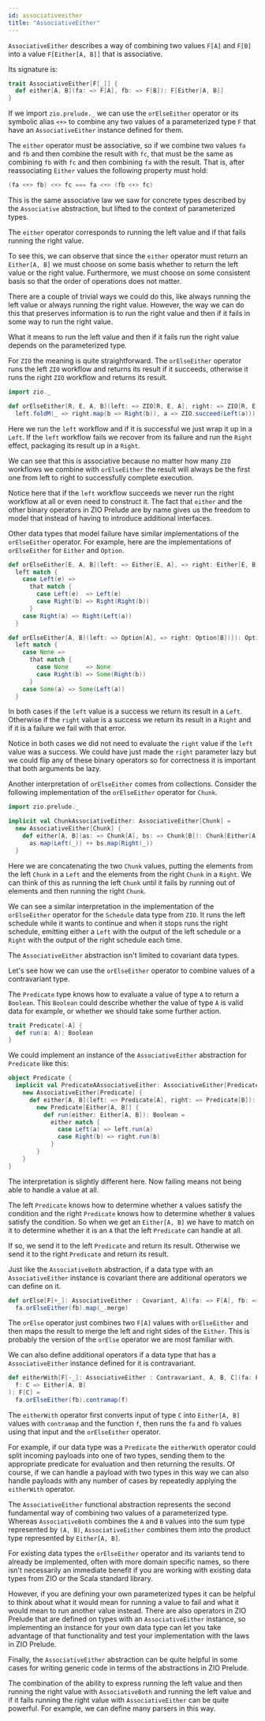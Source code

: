 ```yaml
---
id: associativeeither
title: "AssociativeEither"
---
```


`AssociativeEither` describes a way of combining two values `F[A]` and `F[B]` into a value `F[Either[A, B]]` that is associative.

Its signature is:

```scala mdoc
trait AssociativeEither[F[_]] {
  def either[A, B](fa: => F[A], fb: => F[B]): F[Either[A, B]]
}
```

If we import `zio.prelude._` we can use the `orElseEither` operator or its symbolic alias `<+>` to combine any two values of a parameterized type `F` that have an `AssociativeEither` instance defined for them.

The `either` operator must be associative, so if we combine two values `fa` and `fb` and then combine the result with `fc`, that must be the same as combining `fb` with `fc` and then combining `fa` with the result. That is, after reassociating `Either` values the following property must hold:

```scala
(fa <+> fb) <+> fc === fa <+> (fb <+> fc)
```

This is the same associative law we saw for concrete types described by the `Associative` abstraction, but lifted to the context of parameterized types.

The `either` operator corresponds to running the left value and if that fails running the right value.

To see this, we can observe that since the `either` operator must return an `Either[A, B]` we must choose on some basis whether to return the left value or the right value. Furthermore, we must choose on some consistent basis so that the order of operations does not matter.

There are a couple of trivial ways we could do this, like always running the left value or always running the right value. However, the way we can do this that preserves information is to run the right value and then if it fails in some way to run the right value.

What it means to run the left value and then if it fails run the right value depends on the parameterized type.

For `ZIO` the meaning is quite straightforward. The `orElseEither` operator runs the left `ZIO` workflow and returns its result if it succeeds, otherwise it runs the right `ZIO` workflow and returns its result.

```scala mdoc:reset
import zio._

def orElseEither[R, E, A, B](left: => ZIO[R, E, A], right: => ZIO[R, E, B]): ZIO[R, E, Either[A, B]] =
  left.foldM(_ => right.map(b => Right(b)), a => ZIO.succeed(Left(a)))
```

Here we run the `left` workflow and if it is successful we just wrap it up in a `Left`. If the `left` workflow fails we recover from its failure and run the `Right` effect, packaging its result up in a `Right`.

We can see that this is associative because no matter how many `ZIO` workflows we combine with `orElseEither` the result will always be the first one from left to right to successfully complete execution.

Notice here that if the `left` workflow succeeds we never run the right workflow at all or even need to construct it. The fact that `either` and the other binary operators in ZIO Prelude are by name gives us the freedom to model that instead of having to introduce additional interfaces.

Other data types that model failure have similar implementations of the `orElseEither` operator. For example, here are the implementations of `orElseEither` for `Either` and `Option`.

```scala
def orElseEither[E, A, B](left: => Either[E, A], => right: Either[E, B])]): Either[E, Either[A, B]] =
  left match {
    case Left(e) =>
      that match {
        case Left(e)  => Left(e)
        case Right(b) => Right(Right(b))
      }
    case Right(a) => Right(Left(a))
  }

def orElseEither[A, B](left: => Option[A], => right: Option[B])]): Option[Either[A, B]] =
  left match {
    case None =>
      that match {
        case None     => None
        case Right(b) => Some(Right(b))
      }
    case Some(a) => Some(Left(a))
  }
```

In both cases if the `left` value is a success we return its result in a `Left`. Otherwise if the `right` value is a success we return its result in a `Right` and if it is a failure we fail with that error.

Notice in both cases we did not need to evaluate the `right` value if the `left` value was a success. We could have just made the `right` parameter lazy but we could flip any of these binary operators so for correctness it is important that both arguments be lazy.

Another interpretation of `orElseEither` comes from collections. Consider the following implementation of the `orElseEither` operator for `Chunk`.

```scala mdoc
import zio.prelude._

implicit val ChunkAssociativeEither: AssociativeEither[Chunk] =
  new AssociativeEither[Chunk] {
    def either[A, B](as: => Chunk[A], bs: => Chunk[B]): Chunk[Either[A, B]] =
      as.map(Left(_)) ++ bs.map(Right(_))
  }
```

Here we are concatenating the two `Chunk` values, putting the elements from the left `Chunk` in a `Left` and the elements from the right `Chunk` in a `Right`. We can think of this as running the left `Chunk` until it fails by running out of elements and then running the right `Chunk`.

We can see a similar interpretation in the implementation of the `orElseEither` operator for the `Schedule` data type from `ZIO`. It runs the left schedule while it wants to continue and when it stops runs the right schedule, emitting either a `Left` with the output of the left schedule or a `Right` with the output of the right schedule each time.

The `AssociativeEither` abstraction isn't limited to covariant data types.

Let's see how we can use the `orElseEither` operator to combine values of a contravariant type.

The `Predicate` type knows how to evaluate a value of type `A` to return a `Boolean`. This `Boolean` could describe whether the value of type `A` is valid data for example, or whether we should take some further action.

```scala mdoc
trait Predicate[-A] {
  def run(a: A): Boolean
}
```

We could implement an instance of the `AssociativeEither` abstraction for `Predicate` like this:

```scala mdoc
object Predicate {
  implicit val PredicateAAssociativeEither: AssociativeEither[Predicate] =
    new AssociativeEither[Predicate] {
      def either[A, B](left: => Predicate[A], right: => Predicate[B]): Predicate[Either[A, B]] =
        new Predicate[Either[A, B]] {
          def run(either: Either[A, B]): Boolean =
            either match {
              case Left(a) => left.run(a)
              case Right(b) => right.run(b)
            }
        }
    }
}
```

The interpretation is slightly different here. Now failing means not being able to handle a value at all.

The left `Predicate` knows how to determine whether `A` values satisfy the condition and the right `Predicate` knows how to determine whether `B` values satisfy the condition. So when we get an `Either[A, B]` we have to match on it to determine whether it is an `A` that the left `Predicate` can handle at all.

If so, we send it to the left `Predicate` and return its result. Otherwise we send it to the right `Predicate` and return its result.

Just like the `AssociativeBoth` abstraction, if a data type with an `AssociativeEither` instance is covariant there are additional operators we can define on it.

```scala mdoc
def orElse[F[+_]: AssociativeEither : Covariant, A](fa: => F[A], fb: => F[A]): F[A] =
  fa.orElseEither(fb).map(_.merge)
```

The `orElse` operator just combines two `F[A]` values with `orElseEither` and then maps the result to merge the left and right sides of the `Either`. This is probably the version of the `orElse` operator we are most familiar with.

We can also define additional operators if a data type that has a `AssociativeEither` instance defined for it is contravariant.

```scala mdoc
def eitherWith[F[-_]: AssociativeEither : Contravariant, A, B, C](fa: F[A], fb: F[B])(
  f: C => Either[A, B]
): F[C] =
  fa.orElseEither(fb).contramap(f)
```

The `eitherWith` operator first converts input of type `C` into `Either[A, B]` values with `contramap` and the function `f`, then runs the `fa` and `fb` values using that input and the `orElseEither` operator.

For example, if our data type was a `Predicate` the `eitherWith` operator could split incoming payloads into one of two types, sending them to the appropriate predicate for evaluation and then returning the results. Of course, if we can handle a payload with two types in this way we can also handle payloads with any number of cases by repeatedly applying the `eitherWith` operator.

The `AssociativeEither` functional abstraction represents the second fundamental way of combining two values of a parameterized type. Whereas `AssociativeBoth` combines the `A` and `B` values into the sum type represented by `(A, B)`, `AssociativeEither` combines them into the product type represented by `Either[A, B]`.

For existing data types the `orElseEither` operator and its variants tend to already be implemented, often with more domain specific names, so there isn't necessarily an immediate benefit if you are working with existing data types from ZIO or the Scala standard library.

However, if you are defining your own parameterized types it can be helpful to think about what it would mean for running a value to fail and what it would mean to run another value instead. There are also operators in ZIO Prelude that are defined on types with an `AssociativeEither` instance, so implementing an instance for your own data type can let you take advantage of that functionality and test your implementation with the laws in ZIO Prelude.

Finally, the `AssociativeEither` abstraction can be quite helpful in some cases for writing generic code in terms of the abstractions in ZIO Prelude.

The combination of the ability to express running the left value and then running the right value with `AssociativeBoth` and running the left value and if it fails running the right value with `AssociativeEither` can be quite powerful. For example, we can define many parsers in this way.
